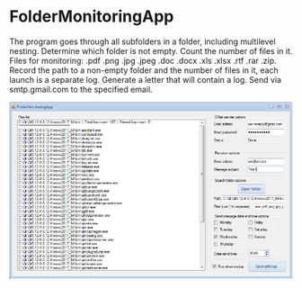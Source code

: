 # FolderMonitoringApp
The program goes through all subfolders in a folder, including multilevel nesting. Determine which folder is not empty. Count the number of files in it. Files for monitoring: .pdf .png .jpg .jpeg .doc .docx .xls .xlsx .rtf .rar .zip. Record the path to a non-empty folder and the number of files in it, each launch is a separate log. Generate a letter that will contain a log. Send via smtp.gmail.com to the specified email.

 ![](AppPreview.png)
